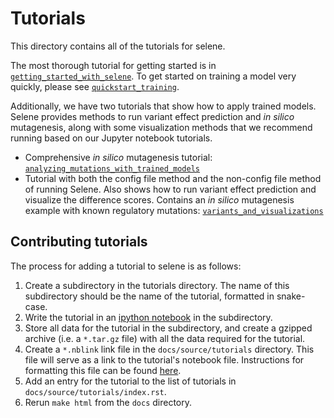 # Tutorials

This directory contains all of the tutorials for selene.

The most thorough tutorial for getting started is in [`getting_started_with_selene`](https://github.com/FunctionLab/selene/tree/master/tutorials/getting_started_with_selene).
To get started on training a model very quickly, please see [`quickstart_training`](https://github.com/FunctionLab/selene/tree/master/tutorials/quickstart_training).

Additionally, we have two tutorials that show how to apply trained models. Selene provides methods to run variant effect prediction and _in silico_ mutagenesis, along with some visualization methods that we recommend running based on our Jupyter notebook tutorials.

- Comprehensive _in silico_ mutagenesis tutorial: [`analyzing_mutations_with_trained_models`](https://github.com/FunctionLab/selene/tree/master/tutorials/analyzing_mutations_with_trained_models)
- Tutorial with both the config file method and the non-config file method of running Selene. Also shows how to run variant effect prediction and visualize the difference scores. Contains an _in silico_ mutagenesis example with known regulatory mutations: [`variants_and_visualizations`](https://github.com/FunctionLab/selene/tree/master/tutorials/variants_and_visualizations) 

## Contributing tutorials

The process for adding a tutorial to selene is as follows:

1. Create a subdirectory in the tutorials directory. The name of this subdirectory should be the name of the tutorial, formatted in snake-case.
2. Write the tutorial in an [ipython notebook](https://ipython.org/notebook.html) in the subdirectory.
3. Store all data for the tutorial in the subdirectory, and create a gzipped archive (i.e. a `*.tar.gz` file) with all the data required for the tutorial.
4. Create a `*.nblink` link file in the `docs/source/tutorials` directory. This file will serve as a link to the tutorial's notebook file. Instructions for formatting this file can be found [here](https://github.com/vidartf/nbsphinx-link).
5. Add an entry for the tutorial to the list of tutorials in `docs/source/tutorials/index.rst`.
6. Rerun `make html` from the `docs` directory.


